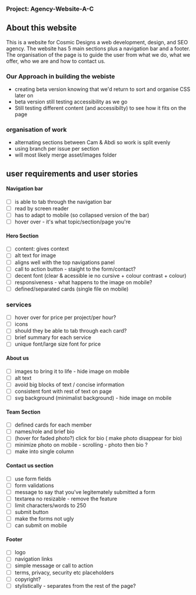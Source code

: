 ### Project: Agency-Website-A-C
## About this website
 This is a website for Cosmic Designs a web development, design, and SEO agency. 
 The website has 5 main sections plus a navigation bar and a footer. The organisation of the page is to guide the user from what we do, what we offer, who we are and how to contact us. 
 
 ### Our Approach in building the webiste
 - creating beta version knowing that we'd return to sort and organise CSS later on
 - beta version still testing accessibility as we go
 - Still testing different content (and accessibilty) to see how it fits on the page

### organisation of work 
- alternating sections between Cam & Abdi so work is split evenly 
- using branch per issue per section 
- will most likely merge asset/images folder
 
 
## user requirements and user stories
#### Navigation bar
- [ ] is able to tab through the navigation bar
- [ ] read by screen reader
- [ ] has to adapt to mobile (so collapsed version of the bar)
- [ ] hover over - it's what topic/section/page you're
#### Hero Section
- [ ] content: gives context
- [ ] alt text for image
- [ ] aligns well with the top navigations panel
- [ ] call to action button - staight to the form/contact?
- [ ] decent font (clear & acessible ie no cursive + colour contrast + colour)
- [ ] responsiveness - what happens to the image on mobile?
- [ ] defined/separated cards (single file on mobile)
### services
- [ ] hover over for price per project/per hour?
- [ ] icons
- [ ] should they be able to tab through each card?
- [ ] brief summary for each service
- [ ] unique font/large size font for price
#### About us
- [ ] images to bring it to life - hide image on mobile
- [ ] alt text
- [ ] avoid big blocks of text / concise information
- [ ] consistent font with rest of text on page
- [ ] svg background (minimalist background) - hide image on mobile
#### Team Section
- [ ] defined cards for each member
- [ ] names/role and brief bio
- [ ] (hover for faded photo?) click for bio ( make photo disappear for bio)
- [ ] minimize photo on mobile - scrolling - photo then bio ?
- [ ] make into single column
#### Contact us section
- [ ] use form fields
- [ ] form validations
- [ ] message to say that you've legitemately submitted a form
- [ ] textarea no resizable - remove the feature
- [ ] limit characters/words to 250
- [ ] submit button
- [ ] make the forms not ugly
- [ ] can submit on mobile
#### Footer 
- [ ] logo
- [ ] navigation links
- [ ] simple message or call to action
- [ ] terms, privacy, security etc placeholders
- [ ] copyright?
- [ ] stylistically - separates from the rest of the page?
